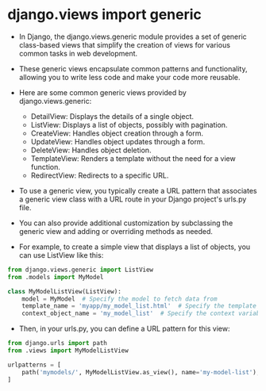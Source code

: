 # django.views import generic

- In Django, the django.views.generic module provides a set of generic class-based views that simplify the creation of views for various common tasks in web development.
- These generic views encapsulate common patterns and functionality, allowing you to write less code and make your code more reusable.
- Here are some common generic views provided by django.views.generic:
     - DetailView: Displays the details of a single object.
     - ListView: Displays a list of objects, possibly with pagination.
     - CreateView: Handles object creation through a form.
     - UpdateView: Handles object updates through a form.
     - DeleteView: Handles object deletion.
     - TemplateView: Renders a template without the need for a view function.
     - RedirectView: Redirects to a specific URL.

- To use a generic view, you typically create a URL pattern that associates a generic view class with a URL route in your Django project's urls.py file.
-  You can also provide additional customization by subclassing the generic view and adding or overriding methods as needed.
- For example, to create a simple view that displays a list of objects, you can use ListView like this:
```python 
from django.views.generic import ListView
from .models import MyModel

class MyModelListView(ListView):
    model = MyModel  # Specify the model to fetch data from
    template_name = 'myapp/my_model_list.html'  # Specify the template to render
    context_object_name = 'my_model_list'  # Specify the context variable name for the object list
```
- Then, in your urls.py, you can define a URL pattern for this view:
```python
from django.urls import path
from .views import MyModelListView

urlpatterns = [
    path('mymodels/', MyModelListView.as_view(), name='my-model-list'),
]
```

